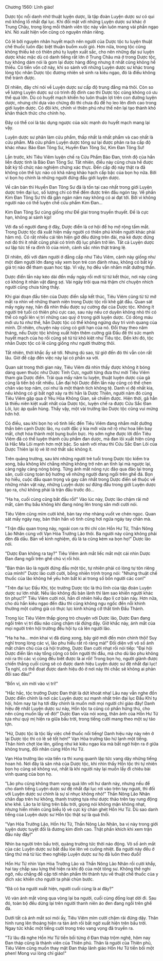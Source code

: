 




Chương 1560: Lĩnh giáo!


Dược tộc nổi danh nhờ thuật luyện dược, là tập đoàn Luyện dược sư có qui mô khổng lồ nhất đại lục. Khi đối mặt với những Luyện dược sư khác ở Trung Châu, trong lòng mỗi thành viên tộc này vẫn luôn mang vài phần ngạo khí. Nó xuất hiện vốn cũng có nguyên nhân riêng.

Có lẽ bởi nguyên nhân huyết mạch nên người của Dược tộc tu luyện thuật chế thuốc luôn đặc biệt thuận buồm xuôi gió. Hơn nữa, trong tộc cũng không thiếu kẻ có thiên phú tu luyện xuất sắc, cho nên những đại sư luyện dược khác mặc dù có danh tiếng rất lớn ở Trung Châu mà ở trong Dược tộc, tuy không dám nói là gom lại được hàng đống nhưng ít nhất cũng không hề thiếu. Có tiền vốn cỡ này, khi so sánh với những Luyện dược sư khác trong lòng tộc nhân Dược tộc đương nhiên sẽ sinh ra kiêu ngạo, đó là điều không thể tránh được.

Dĩ nhiên, đây chỉ nói về Luyện dược sư cấp độ trung đẳng mà thôi. Còn so về lượng Luyện dược sư có trình độ đỉnh cao thì Dược tộc cũng không có ưu thế quá lớn. Dù có huyết mạch khiến họ luôn thuận lợi trên con đường luyện dược, nhưng chỉ dựa vào chừng đó thì chưa đủ để họ leo lên đỉnh cao trong giới luyện dược. Có đôi khi, chính vì thiên phú như thế nên lại tạo thành khó khăn thách thức cho chính họ.

Đây có thể coi là tác dụng ngược của sức mạnh do huyết mạch mang lại vậy.

Luyện dược sư phân làm cửu phẩm, thấp nhất là nhất phẩm và cao nhất là cửu phẩm. Mà cửu phẩm Luyện dược tông sư lại được phân ra ba cấp độ khác nhau: Bảo Đan Tông Sư, Huyền Đan Tông Sư, Kim Đan Tông Sư!

Lần trước, khi Tiêu Viêm luyện chế ra Cửu Phẩm Bảo Đan, trình độ của hắn liền được tính là Bảo Đan Tông Sư. Tất nhiên, điều này cũng chưa hề được bất kỳ tổ chức nào nghiệm chứng xác thực. Đến cấp độ này thật ra đã không còn thế lực nào có khả năng khảo hạch cấp bậc của bọn họ nữa. Bởi vì bọn họ chính là những người đứng đầu giới luyện dược.

Về căn bản thì Huyền Đan Tông Sư đã là tồn tại cao nhất trong giới Luyện dược trên đại lục, số lượng chỉ có thể đếm được trên đầu ngón tay. Về phần Kim Đan Tông Sư thì đã gần ngàn năm nay không có ai đạt tới. Bởi vì không người nào có thể luyện chế cửu phẩm Kim Đan...

Kim Đan Tông Sư cũng giống như Đế giai trong truyền thuyết. Đế là cực hạn, không ai sánh kịp!

Với đa số người đang ở đây, Dược điển là cơ hội để họ mở rộng tầm mắt. Trong Dược tộc đã xuất hiện mấy người có thiên phú khiến người khác phải hâm mộ. Có rất nhiều cái tên hiện giờ đều đứng trên đài, mà kẻ được đứng nơi đó thì ít nhất cũng phải có trình độ lục phẩm trở lên. Tất cả Luyện dược sư lập tức tế ra đỉnh lô của mình, cảnh sắc nhìn thật tráng lệ.

Dĩ nhiên, đối với đám người ở đẳng cấp như Tiêu Viêm, cảnh này giống như một đám người lớn đang vây xem bọn trẻ con đánh nhau, không có bất kỳ giá trị nào để tham quan hoc tập. Vì vậy, họ đều vẫn nhắm mắt dưỡng thần.

Dược điển lần này kéo dài đến mấy ngày rồi mới từ từ kết thúc, nơi này cũng có không ít nhân vật đáng sợ. Vài ngày trôi qua mà thậm chí chuyện nhích người cũng chưa từng thấy.

Khi giai đoạn đầu tiên của Dược điển sắp kết thúc, Tiêu Viêm cũng từ từ mở mắt ra nhìn về những thanh niên trong Dược tộc rồi khẽ gật đầu. Quan sát mấy ngày nay, hắn đã nhìn thấu được sự cường đại của Dược tộc. Không ít người trẻ tuổi có thiên phú cực cao, sau này nếu cơ duyên không nhỏ thì có thể có ngồi lên vị trí những cao quý ở trong giới luyện dược. Có dòng máu mới ưu tú như thế, hẳn Dược tộc có thể không ngừng duy trì vinh quang của mình. Dĩ nhiên, chuyện này cũng có giới hạn của nó. Đổi thay theo năm tháng, nếu Dược tộc không xuất hiện thêm cường giả Đấu đế thì sức mạnh huyết mạch của họ rồi cũng sẽ từ từ khô kiệt như Tiêu tộc. Đến khi đó, tộc nhân Dược tộc có lẽ cũng giống như người thường thôi.

Tất nhiên, thời khắc ấy sẽ tới. Nhưng dù sao, từ giờ đến đó thì vẫn còn rất lâu. Giờ đề cập đến việc này lại có phần xa vời.

Quan sát trong thời gian này, Tiêu Viêm đã nhìn thấy được không ít bóng dáng quen thuộc như Dược Tinh Cực, người từng đưa thư mời Tiêu Viêm tham gia Dược điển. Trải qua mấy năm tu luyện, thuật luyện dược của gã cũng là tiến bộ rất nhiều. Lần đại hội Dược điển lần này cũng có thể chen chân vào top năm, coi như là một thành tích không tệ. Danh vị đệ nhất kia, nếu không có gì bất ngờ xảy ra thì hẳn là Dược Thiên, người năm đó cùng Tiêu Viêm gặp qua ở Yêu Hỏa Không Gian, sẽ chiếm được. Hiện thời, gã hẳn là thiếu niên kiệt xuất nhất của Dược tộc, luyện chế ra được Cửu Sắc Đan Lôi, lực áp quần hùng. Thấy vậy, một vài trưởng lão Dược tộc cũng vui mừng hớn hở.

Có điều, sau khi bọn họ vô tình liếc đến Tiêu Viêm đang nhắm mắt dưỡng thần bên cạnh Dược lão, nụ cười đắc ý kia mới vừa nở rộ như hoa liền bay mất, chợt hóa thành một bụng buồn bực. Họ sớm nghe được lời đồn Tiêu Viêm đã có thể luyện thành cửu phẩm đan dược, mà đan lôi xuất hiện cũng là Hắc Ma Lôi mạnh hơn một bậc. So sánh với nhau thì Cửu Sắc Đan Lôi của Dược Thiên lại lộ vẻ lờ mờ thất sắc không ít.

Trên quảng trường, sau khi những người trẻ tuổi trong Dược tộc kiểm tra xong, bầu không khí chẳng những không trở nên an tĩnh lại mà ngược lại, càng ngày càng nóng bỏng. Từng ánh mắt nóng rực đảo qua đảo lại trong sân, cuối cùng toàn bộ hướng về những người đang ngồi trên ghế đá. Bọn họ hiểu, cuộc đấu quan trọng và gay cấn nhất trong Dược điển sẽ thuộc về những nhân vật này, những Luyện dược sư đứng đầu trong giới Luyện dược tạo ra, chứ không phải là trận đấu trước đó...

"Ha ha, cuối cùng cũng bắt đầu rồi!" Vào lúc này, Dược lão chậm rãi mở mắt, cảm thụ bầu không khí đang nóng lên trong sân mới cười nói.

Tiêu Viêm cũng mỉm cười khẽ, bàn tay nhẹ nhàng vuốt ve chén ngọc. Quan sát mấy ngày nay, bản thân hắn vô tình cũng hơi ngứa ngáy tay chân mà.

"Trận đấu quan trọng này, ngoài con ra thì chỉ còn Hồn Hư Tử, Thần Nông Lão Nhân cùng với Vạn Hỏa Trưởng Lão thôi. Ba người này cũng không phải đèn đã dầu. Bàn về kinh nghiệm, dù là ta cũng kém xa bọn họ!" Dược lão nói.

"Dược Đan không ra tay?" Tiêu Viêm ánh mắt liếc mắt một cái nhìn Dược Đan đang ngồi trên ghế chủ vị rồi hỏi.

"Bản thân lão là người đứng đầu một tộc, tự nhiên phải có lòng tự tôn riêng của mình!" Dược lão cười cười, bỗng nhiên trịnh trọng nói: "Nhưng thuật chế thuốc của lão không hề yếu hơn bất kì ai trong số bốn người các con!"

"Trên đại lục Đấu Khí, tộc trưởng Dược tộc là thủ lĩnh của tập đoàn Luyện dược sư lớn nhất. Nếu lão không đủ bản lãnh thì làm sao khiến người khác tin phục!?" Tiêu Viêm cười nói, hắn dĩ nhiên hiểu đạo lí cơ bản này. Hơn nữa, cho dù hắn kiêu ngạo đến đâu thì cũng không ngu ngốc đến nỗi khinh thường một cường giả có thực lực kinh khủng cỡ thất tinh Đấu Thánh.

Trong lúc Tiêu Viêm thấp giọng trò chuyện với Dược lão, Dược Đan đang ngồi trên vị trí đầu não cũng chậm rãi đứng dậy. Giờ khắc này, ánh mắt của mọi người trên hội trường đều hội tụ cả lên người lão.

"Ha ha ha… món khai vị đã dùng xong, bây giờ mới đến món chính thôi! Suy nghĩ trong lòng các vị, lão phu hiểu rất rõ ràng mà!" Đối diện với vô số ánh mắt chăm chú của cả hội trường, Dược Đan cười nhạt rồi nói tiếp: "Đại hội Dược điển lần này tổng cộng có bốn người thi đấu, mà cho dù lão phu không nói ra thì các vị cũng đều biết được là ai rồi! Trong bọn họ, người giành được chiến thắng cuối cùng sẽ có được danh hiệu Luyện dược sư đệ nhất đại lục! Ta nghĩ, có thể đoạt được danh hiệu đó ở nơi này thì chắc sẽ không ai phản đối sao đâu!"

"Bốn vị, xin mời vào vị trí!"

"Hắc hắc, tộc trưởng Dược Đan thật là dứt khoát nha! Lâu nay vẫn nghe đồn Dược điển chính là nơi các Luyện dược sư mạnh nhất trên đại lục Đấu Khí tụ hội, hôm nay tại hạ tới đây chính là muốn mời mọi người chỉ giáo đây! Danh hiệu đệ nhất Luyện dược sư này, Hồn tộc ta cũng có phần hứng thú, cho nên cũng muốn lấy về đó!" Dược Đan vừa nói xong, thân ảnh của Hồn Hư Tử tựa như quỷ mị hiện ra giữa bầu trời, trong tiếng cười mang theo một sự táo tợn.

"Hừ, Dược tộc là tộc lấy việc chế thuốc nổi tiếng! Danh hiệu này này nên ở lại Dược tộc thì có lẽ sẽ tốt hơn!" Vạn Hỏa trưởng tão hừ lạnh một tiếng. Thân hình chợt lóe lên, giống như kẻ kiêu ngạo kia mà bất ngờ hiện ra ở giữa không trung, đối nhãn cùng Hồn Hư Tử.

Vạn Hỏa trưởng lão vừa tiến ra thì xung quanh lập tức vang dậy những tiếng hoan hô. Nơi đây là sân nhà của Dược tộc, khi nhìn thấy Hồn tộc thì tự nhiên bọn họ cũng sẽ không vui, nhất là khi người này lại muốn lấy đi chiêu bài vinh quang của bọn họ.

"Lão phu cũng không tham vọng quá lớn với hư danh này, nhưng nếu để cho danh tiếng Luyện dược sư đệ nhất đại lục rơi vào trên tay ngươi, thì đối với Luyện dược sư chính là sự sỉ nhục không nhỏ!" Thần Nông Lão Nhân chân đạp trên hư không, thanh trượng tựa như dược thảo trên tay rung động khe khẽ. Lão ta lơ lửng trên bầu trời, giọng nói không mặn không nhạt, nhưng hiển nhiên cũng biểu lộ vẻ cực kỳ chán ghét Hồn Hư Tử. Dù sao danh tiếng của Luyện dược sư Hồn tộc thật sự là quá thối.

"Vạn Hỏa Trưởng Lão, Hồn Hư Tử, Thần Nông Lão Nhân, ba vị này trong giới luyện dược tuyệt đối là đương kim đỉnh cao. Thật phấn khích khi xem trận đấu này đây!"

Nhìn ba người trên bầu trời, quảng trường tức thời náo động. Vô số ánh mắt của các Luyện dược sư bắt đầu lóe lên vẻ cuồng nhiệt. Ba người này đều ở tầng thứ mà từ lúc theo nghiệp Luyện dược sư họ đã luôn theo đuổi!

Hồn Hư Tử nhìn Vạn Hỏa Trưởng Lão và Thần Nông Lão Nhân rồi cười khẩy, hai tay chắp sau lưng thể hiện ra khí độ của một tông sư. Không thể nghi ngờ, nếu chẳng đề cập tới nhân phẩm thì thành tựu về thuật chế thuốc của y đích xác khiến cho người ta phải chùn bước.

"Đã có ba người xuất hiện, người cuối cùng là ai đây?"

Vô vàn ánh mắt vòng qua vòng lại ba người, cuối cùng đồng loạt dời đi. Sau đó, toàn bộ đều dừng lại trên người thanh niên áo đen đang ngồi trên ghế đá.

Dưới tất cả ánh mắt soi mói ấy, Tiêu Viêm mỉm cười chậm rãi đứng dậy. Thân hình rung lên thoáng hiện ra tàn ảnh rồi bất ngờ xuất hiện trên bầu trời. Ngay tức khắc một tiếng cười trong trẻo vang vọng đã truyền ra.

"Từ lâu đã nghe Hồn Hư Tử tiền bối từng ở Đan tháp trộm nghệ, hôm nay Đan tháp cũng là thành viên của Thiên phủ. Thân là người của Thiên phủ, Tiêu Viêm cũng muốn thay mặt Đan tháp lãnh giáo Hồn Hư Tử tiền bối một phen! Mong vui lòng chỉ giáo!"




